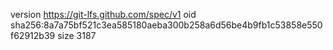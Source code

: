 version https://git-lfs.github.com/spec/v1
oid sha256:8a7a75bf521c3ea585180aeba300b258a6d56be4b9fb1c53858e550f62912b39
size 3187
